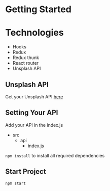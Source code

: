 # Getting Started

# Technologies
- Hooks
- Redux
- Redux thunk
- React router
- Unsplash API


## Unsplash API

Get your Unsplash API [here](https://unsplash.com/developers)

## Setting Your API

Add your API in the index.js

- src
  - api
    - index.js
    
`npm install` to install all required dependencies

## Start Project

`npm start`
